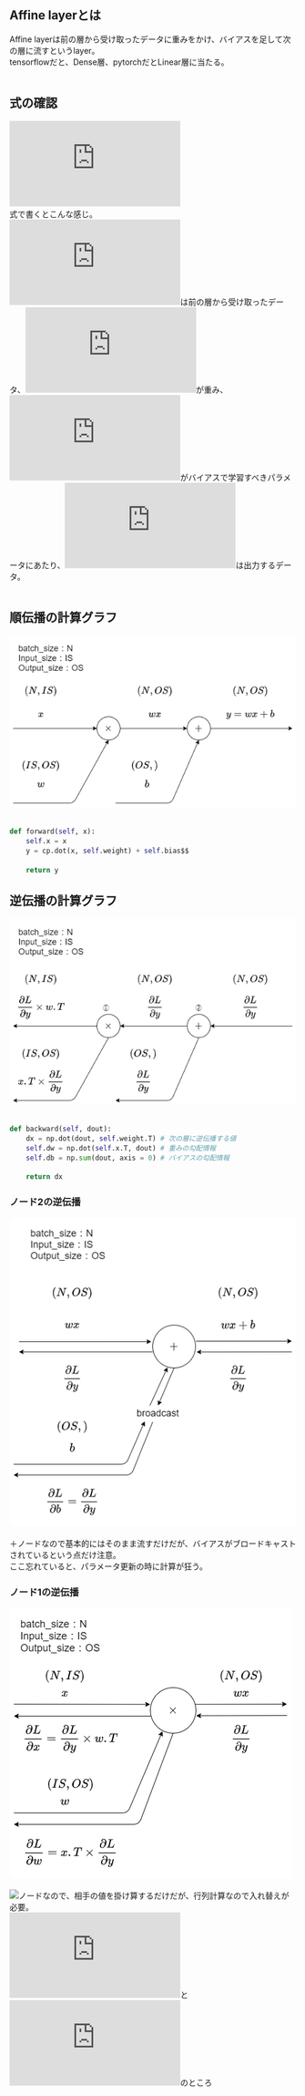 ## Affine layerとは
Affine layerは前の層から受け取ったデータに重みをかけ、バイアスを足して次の層に流すというlayer。  
tensorflowだと、Dense層、pytorchだとLinear層に当たる。  
<br />

## 式の確認
![](https://latex.codecogs.com/gif.latex?y&space;=&space;x&space;*&space;w&space;&plus;&space;b)  
式で書くとこんな感じ。  
![](https://latex.codecogs.com/gif.latex?x)は前の層から受け取ったデータ、![](https://latex.codecogs.com/gif.latex?w)が重み、![](https://latex.codecogs.com/gif.latex?b)がバイアスで学習すべきパラメータにあたり、![](https://latex.codecogs.com/gif.latex?y)は出力するデータ。  
<br />

## 順伝播の計算グラフ  
![](./image/affine/forward.png)  
<br />
```python
def forward(self, x):
    self.x = x
    y = cp.dot(x, self.weight) + self.bias$$

    return y
```

## 逆伝播の計算グラフ  
![](./image/affine/backward.png)  
<br />
```python
def backward(self, dout):
    dx = np.dot(dout, self.weight.T) # 次の層に逆伝播する値
    self.dw = np.dot(self.x.T, dout) # 重みの勾配情報
    self.db = np.sum(dout, axis = 0) # バイアスの勾配情報
    
    return dx
```

### ノード2の逆伝播  
![](./image/affine/node-2.png)  
<br />
＋ノードなので基本的にはそのまま流すだけだが、バイアスがブロードキャストされているという点だけ注意。  
ここ忘れていると、パラメータ更新の時に計算が狂う。

### ノード1の逆伝播
![](./image/affine/node-1.png)  
<br />
![](https://latex.codecogs.com/gif.latex?\times)ノードなので、相手の値を掛け算するだけだが、行列計算なので入れ替えが必要。  
![](https://latex.codecogs.com/gif.latex?x.T)と![](https://latex.codecogs.com/gif.latex?w.T)のところ